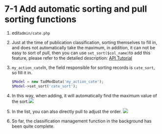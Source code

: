 # 7-1 Add automatic sorting and pull sorting functions



1. edit`admin/cate.php`
2. Just at the time of publication classification, sorting themselves to fill in, and does not automatically take the maximum, in addition, it can not be easy to sort of pull, then you can use `set_sort($col_name)`to add this feature, please refer to the detailed description: [API Tutorial](https://xoops.gitbook.io/jill-lazy-framework-api/3.tadmoddata-class/3-4-form-component/3-4-7-set-as-sort-field-set_sort-usdcol_name)
3. `my_action_cate`In, the field responsible for sorting records is `cate_sort`, so fill it in.

   ```php
   $Model = new TadModData('my_action_cate');
   $Model->set_sort('cate_sort');
   ```

4. In this way, when adding, it will automatically find the maximum value of the sort.![](https://campus-xoops.tn.edu.tw/uploads/tad_book3/image/47/%E7%81%AB%E7%8B%90%E6%88%AA%E5%9B%BE_2020-05-28T02-53-33.845Z.png)
5. In the list, you can also directly pull to adjust the order. ![](https://campus-xoops.tn.edu.tw/uploads/tad_book3/image/47/%E8%A8%BB%E8%A7%A3%202020-05-28%20161343.png)
6. So far, the classification management function in the background has been quite complete.

